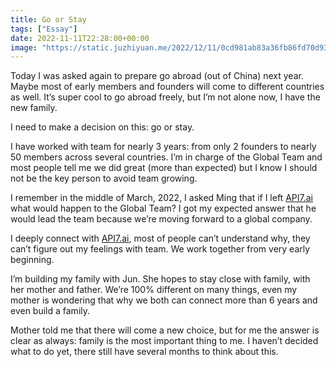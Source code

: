 ```yaml
---
title: Go or Stay
tags: ["Essay"]
date: 2022-11-11T22:28:00+00:00
image: "https://static.juzhiyuan.me/2022/12/11/0cd981ab83a36fb86fd70d9322457f90.png"
---
```

Today I was asked again to prepare go abroad (out of China) next year. Maybe most of early members and founders will come to different countries as well. It’s super cool to go abroad freely, but I’m not alone now, I have the new family.

I need to make a decision on this: go or stay.

I have worked with team for nearly 3 years: from only 2 founders to nearly 50 members across several countries. I’m in charge of the Global Team and most people tell me we did great (more than expected) but I know I should not be the key person to avoid team growing.

I remember in the middle of March, 2022, I asked Ming that if I left [API7.ai][1] what would happen to the Global Team? I got my expected answer that he would lead the team because we’re moving forward to a global company.

I deeply connect with [API7.ai][1], most of people can’t understand why, they can’t figure out my feelings with team. We work together from very early beginning.

I’m building my family with Jun. She hopes to stay close with family, with her mother and father. We’re 100% different on many things, even my mother is wondering that why we both can connect more than 6 years and even build a family.

Mother told me that there will come a new choice, but for me the answer is clear as always: family is the most important thing to me. I haven’t decided what to do yet, there still have several months to think about this.

 [1]: http://API7.ai